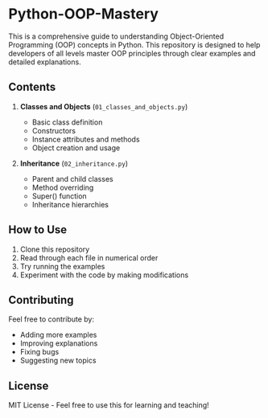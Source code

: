 # Python-OOP-Mastery

This is a comprehensive guide to understanding Object-Oriented Programming (OOP) concepts in Python. This repository is designed to help developers of all levels master OOP principles through clear examples and detailed explanations.

## Contents

1. **Classes and Objects** (`01_classes_and_objects.py`)
   - Basic class definition
   - Constructors
   - Instance attributes and methods
   - Object creation and usage

2. **Inheritance** (`02_inheritance.py`)
   - Parent and child classes
   - Method overriding
   - Super() function
   - Inheritance hierarchies

## How to Use
1. Clone this repository
2. Read through each file in numerical order
3. Try running the examples
4. Experiment with the code by making modifications

## Contributing
Feel free to contribute by:
- Adding more examples
- Improving explanations
- Fixing bugs
- Suggesting new topics

## License
MIT License - Feel free to use this for learning and teaching!

